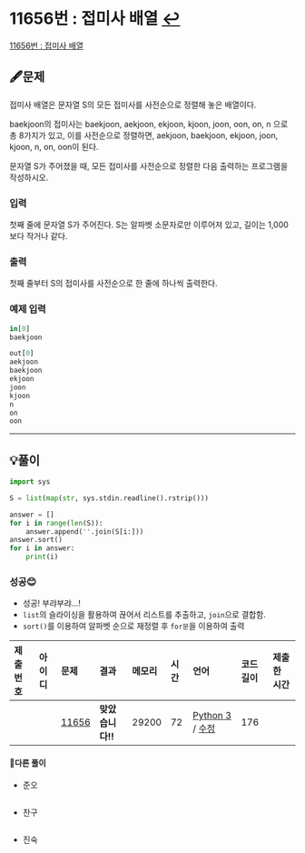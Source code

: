 # 11656번 : 접미사 배열 [↩](../../acmicpc)

[11656번 : 접미사 배열](https://www.acmicpc.net/problem/11656)

## 🖋️문제

접미사 배열은 문자열 S의 모든 접미사를 사전순으로 정렬해 놓은 배열이다.

baekjoon의 접미사는 baekjoon, aekjoon, ekjoon, kjoon, joon, oon, on, n 으로 총 8가지가 있고, 이를 사전순으로 정렬하면, aekjoon, baekjoon, ekjoon, joon, kjoon, n, on, oon이 된다.

문자열 S가 주어졌을 때, 모든 접미사를 사전순으로 정렬한 다음 출력하는 프로그램을 작성하시오.

### 입력

첫째 줄에 문자열 S가 주어진다. S는 알파벳 소문자로만 이루어져 있고, 길이는 1,000보다 작거나 같다.

### 출력

첫째 줄부터 S의 접미사를 사전순으로 한 줄에 하나씩 출력한다.

### 예제 입력

```python
in[0]
baekjoon

out[0]
aekjoon
baekjoon
ekjoon
joon
kjoon
n
on
oon
```

---

## 💡풀이

```python
import sys

S = list(map(str, sys.stdin.readline().rstrip()))

answer = []
for i in range(len(S)):
    answer.append(''.join(S[i:]))
answer.sort()
for i in answer:
    print(i)
```

###  성공😊

* 성공! 부랴부랴...!
* `list`의 슬라이싱을 활용하여 끊어서 리스트를 추출하고, `join`으로 결합함.
* `sort()`를 이용하여 알파벳 순으로 재정렬 후 `for문`을 이용하여 출력

| 제출 번호 | 아이디 | 문제                                           | 결과             | 메모리 | 시간 | 언어                                                         | 코드 길이 | 제출한 시간 |
| :-------- | :----- | :--------------------------------------------- | :--------------- | :----- | :--- | :----------------------------------------------------------- | :-------- | :---------- |
|           |        | [11656](https://www.acmicpc.net/problem/11656) | **맞았습니다!!** | 29200  | 72   | [Python 3](https://www.acmicpc.net/source/36811010) / [수정](https://www.acmicpc.net/submit/11656/36811010) | 176       |             |

#### 🤝다른 풀이

* 준오


```python

```

* 찬구

```java

```

* 진숙

```java

```

